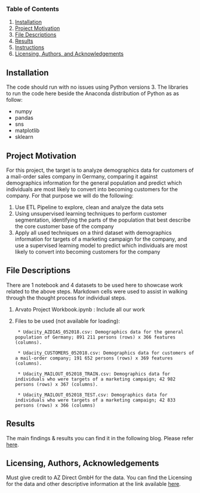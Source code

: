
### Table of Contents

1. [Installation](#installation)
2. [Project Motivation](#motivation)
3. [File Descriptions](#files)
4. [Results](#results)
5. [Instructions](#instructions)
6. [Licensing, Authors, and Acknowledgements](#licensing)

## Installation <a name="installation"></a>

The code should run with no issues using Python versions 3. The libraries to run the code here beside the Anaconda distribution of Python as as follow:
* numpy
* pandas
* sns
* matplotlib
* sklearn

## Project Motivation<a name="motivation"></a>

For this project, the target is to analyze demographics data for customers of a mail-order sales company in Germany, comparing it against demographics information for the general population and predict which individuals are most likely to convert into becoming customers for the company. For that purpose we will do the following:

1. Use ETL Pipeline to explore, clean and analyze the data sets
2. Using unsupervised learning techniques to perform customer segmentation, identifying the parts of the population that best describe the core customer base of the company
3. Apply all used techniques on a third dataset with demographics information for targets of a marketing campaign for the company, and use a supervised learning model to predict which individuals are most likely to convert into becoming customers for the company


## File Descriptions <a name="files"></a>

There are 1 notebook and 4 datasets to be used here to showcase work related to the above steps. Markdown cells were used to assist in walking through the thought process for individual steps.  
1. Arvato Project Workbook.ipynb : Include all our work
2. Files to be used (not available for loading):

		* Udacity_AZDIAS_052018.csv: Demographics data for the general population of Germany; 891 211 persons (rows) x 366 features (columns).
		
		* Udacity_CUSTOMERS_052018.csv: Demographics data for customers of a mail-order company; 191 652 persons (rows) x 369 features (columns).
		
		* Udacity_MAILOUT_052018_TRAIN.csv: Demographics data for individuals who were targets of a marketing campaign; 42 982 persons (rows) x 367 (columns).
		
		* Udacity_MAILOUT_052018_TEST.csv: Demographics data for individuals who were targets of a marketing campaign; 42 833 persons (rows) x 366 (columns)


## Results<a name="results"></a>

The main findings & results you can find it in the following blog. Please refer [here](https://github.com/ShadyHanafy/Customer-Segmentation-Report-for-Arvato/blob/main/Arvato%20Project%20Workbook.ipynb).

## Licensing, Authors, Acknowledgements<a name="licensing"></a>

Must give credit to AZ Direct GmbH for the data.  You can find the Licensing for the data and other descriptive information at the link available [here](hhttps://github.com/ShadyHanafy/Customer-Segmentation-Report-for-Arvato/blob/main/Project_Details.md). 
